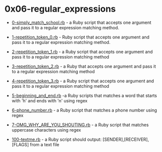 # 0x06-regular_expressions

- [0-simply_match_school.rb](./0-simply_match_school.rb) -  a Ruby script that accepts one argument and pass it to a regular expression matching method.

- [1-repetition_token_0.rb](./1-repetition_token_0.rb) -  Ruby script that accepts one argument and pass it to a regular expression matching method.

- [2-repetition_token_1.rb](./2-repetition_token_1.rb) - a Ruby script that accepts one argument and pass it to a regular expression matching method

- [3-repetition_token_2.rb](./3-repetition_token_2.rb) - a Ruby that accepts one argument and pass it to a regular expression matching method

- [4-repetition_token_3.rb](./4-repetition_token_3.rb) - a Ruby script that accepts one argument and pass it to a regular expression matching method

- [5-beginning_and_end.rb](./5-beginning_and_end.rb) -a Ruby scripts that matches a word that starts with 'h' and ends with 'n' using regex

- [6-phone_number.rb](./6-phone_number.rb) - a Ruby script that matches a phone number using regex

- [7-OMG_WHY_ARE_YOU_SHOUTING.rb](./7-OMG_WHY_ARE_YOU_SHOUTING.rb) - a Ruby script that matches uppercase characters using regex

- [100-textme.rb](./100-textme.rb) - a Ruby script should output: [SENDER],[RECEIVER],[FLAGS] from a text file
